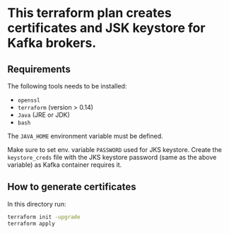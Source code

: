 # This terraform plan creates certificates and JSK keystore for Kafka brokers.

## Requirements

The following tools needs to be installed:

* `openssl`
* `terraform` (version > 0.14)
* `Java` (JRE or JDK)
* `bash`

The `JAVA_HOME` environment variable must be defined.

Make sure to set env. variable `PASSWORD` used for JKS keystore.
Create the `keystore_creds` file with the JKS keystore password (same as the above variable) as Kafka container requires it.

## How to generate certificates
In this directory run:

```bash
terraform init -upgrade
terraform apply
```
